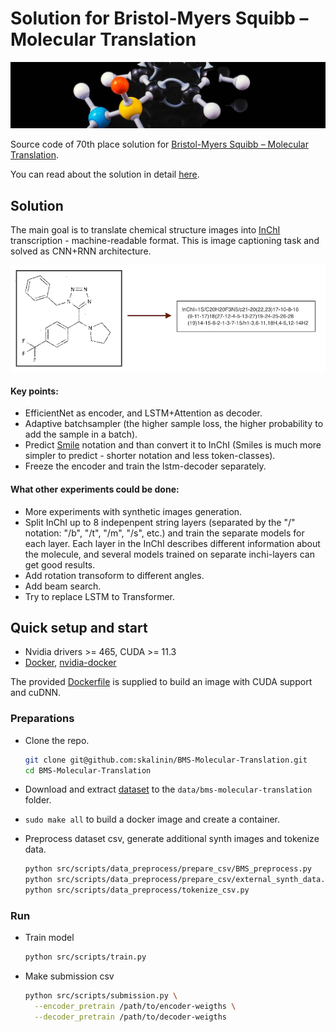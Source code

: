 # Solution for Bristol-Myers Squibb – Molecular Translation

![header](data/header.jpeg)

Source code of 70th place solution for [Bristol-Myers Squibb – Molecular Translation](https://www.kaggle.com/c/bms-molecular-translation/).

You can read about the solution in detail [here](https://www.kaggle.com/c/bms-molecular-translation/discussion/243868).

## Solution

The main goal is to translate chemical structure images into [InChI](https://en.wikipedia.org/wiki/International_Chemical_Identifier) transcription - machine-readable format. This is image captioning task and solved as CNN+RNN architecture.

<p align="center">
  <img src="data/image_captioning.png" />
</p>

#### Key points:

* EfficientNet as encoder, and LSTM+Attention as decoder.
* Adaptive batchsampler (the higher sample loss, the higher probability to add the sample in a batch).
* Predict [Smile](https://en.wikipedia.org/wiki/Simplified_molecular-input_line-entry_system) notation and than convert it to InChI (Smiles is much more simpler to predict - shorter notation and less token-classes).
* Freeze the encoder and train the lstm-decoder separately.

#### What other experiments could be done:

* More experiments with synthetic images generation.
* Split InChI up to 8 indepenpent string layers (separated by the "/" notation: "/b", "/t", "/m", "/s", etc.) and train the separate models for each layer. Each layer in the InChI describes different information about the molecule, and several models trained on separate inchi-layers can get good results.
* Add rotation transoform to different angles.
* Add beam search.
* Try to replace LSTM to Transformer.

## Quick setup and start

*  Nvidia drivers >= 465, CUDA >= 11.3
*  [Docker](https://www.docker.com/), [nvidia-docker](https://github.com/NVIDIA/nvidia-docker)

The provided [Dockerfile](Dockerfile) is supplied to build an image with CUDA support and cuDNN.

### Preparations

* Clone the repo.
    ```bash
    git clone git@github.com:skalinin/BMS-Molecular-Translation.git
    cd BMS-Molecular-Translation
    ```

* Download and extract [dataset](https://www.kaggle.com/c/bms-molecular-translation/data) to the `data/bms-molecular-translation` folder.

* `sudo make all` to build a docker image and create a container.

* Preprocess dataset csv, generate additional synth images and tokenize data.
    ```bash
    python src/scripts/data_preprocess/prepare_csv/BMS_preprocess.py
    python src/scripts/data_preprocess/prepare_csv/external_synth_data.py
    python src/scripts/data_preprocess/tokenize_csv.py
    ```

### Run

* Train model
  ```bash
  python src/scripts/train.py
  ```

* Make submission csv
  ```bash
  python src/scripts/submission.py \
    --encoder_pretrain /path/to/encoder-weigths \
    --decoder_pretrain /path/to/decoder-weigths
  ```

